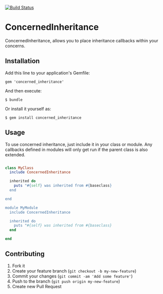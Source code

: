 [![Build Status](https://travis-ci.org/jwaldrip/concerned_inheritance.png?branch=master)](https://travis-ci.org/jwaldrip/concerned_inheritance)

# ConcernedInheritance

ConcernedInheritance, allows you to place inheritance callbacks within your concerns.

## Installation

Add this line to your application's Gemfile:

    gem 'concerned_inheritance'

And then execute:

    $ bundle

Or install it yourself as:

    $ gem install concerned_inheritance

## Usage

To use concerned inheritance, just include it in your class or module. Any callbacks defined in modules will only get run if the parent class is also extended.

```ruby

class MyClass
  include ConcernedInheritance

  inherited do
    puts "#{self} was inherited from #{baseclass}
  end

end

module MyModule
  include ConcernedInheritance

  inherited do
    puts "#{self} was inherited from #{baseclass}
  end

end

```

## Contributing

1. Fork it
2. Create your feature branch (`git checkout -b my-new-feature`)
3. Commit your changes (`git commit -am 'Add some feature'`)
4. Push to the branch (`git push origin my-new-feature`)
5. Create new Pull Request
